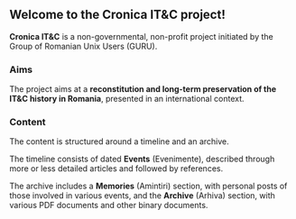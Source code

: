 ## Welcome to the Cronica IT&C project!

**Cronica IT&C** is a non-governmental, non-profit project initiated by
the Group of Romanian Unix Users (GURU).

### Aims

The project aims at a **reconstitution and long-term preservation
of the IT&C history in Romania**, 
presented in an international context.

### Content

The content is structured around a timeline and an archive.

The timeline consists of dated **Events** (Evenimente),
described through more or less detailed articles and followed 
by references.

The archive includes a **Memories** (Amintiri) section, with
personal posts of those involved in various events, and the 
**Archive** (Arhiva) section, with various PDF documents and other 
binary documents.
